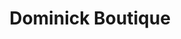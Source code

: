 ---
title: "Dominick Boutique"
url: /ciudad-autonoma-de-buenos-aires/dominick-boutique/
shop: Kleidung
---